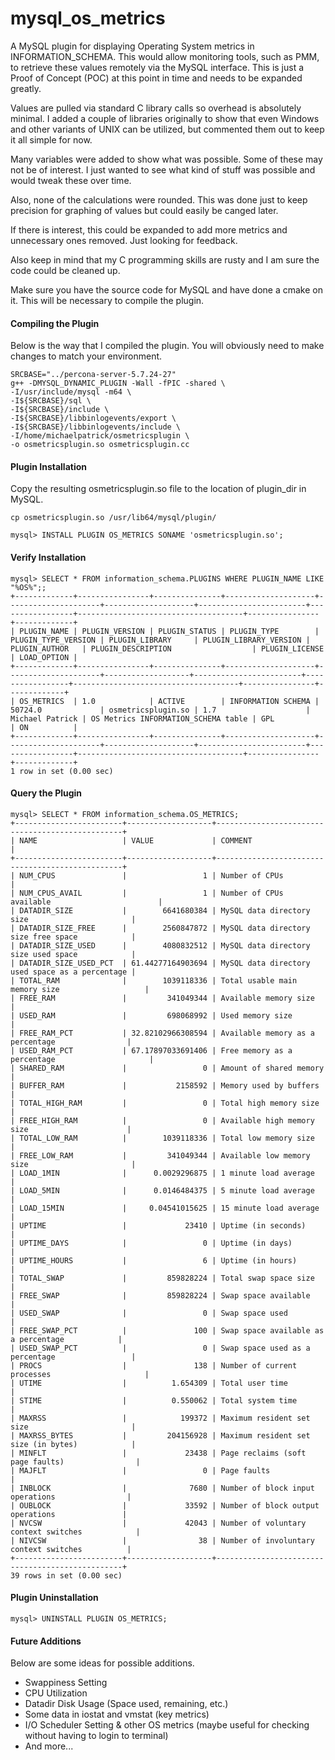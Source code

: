 # mysql_os_metrics
A MySQL plugin for displaying Operating System metrics in INFORMATION_SCHEMA.  This would allow monitoring tools, such as PMM, to retrieve these values remotely via the MySQL interface.  This is just a Proof of Concept (POC) at this point in time and needs to be expanded greatly.

Values are pulled via standard C library calls so overhead is absolutely minimal.  I added a couple of libraries originally to show that even Windows and other variants of UNIX can be utilized, but commented them out to keep it all simple for now.

Many variables were added to show what was possible.  Some of these may not be of interest.  I just wanted to see what kind of stuff was possible and would tweak these over time.  

Also, none of the calculations were rounded.  This was done just to keep precision for graphing of values but could easily be canged later.

If there is interest, this could be expanded to add more metrics and unnecessary ones removed.  Just looking for feedback.

Also keep in mind that my C programming skills are rusty and I am sure the code could be cleaned up.

Make sure you have the source code for MySQL and have done a cmake on it.  This will be necessary to compile the plugin.

#### Compiling the Plugin
Below is the way that I compiled the plugin.  You will obviously need to make changes to match your environment.

    SRCBASE="../percona-server-5.7.24-27"
    g++ -DMYSQL_DYNAMIC_PLUGIN -Wall -fPIC -shared \
    -I/usr/include/mysql -m64 \
    -I${SRCBASE}/sql \
    -I${SRCBASE}/include \
    -I${SRCBASE}/libbinlogevents/export \
    -I${SRCBASE}/libbinlogevents/include \
    -I/home/michaelpatrick/osmetricsplugin \
    -o osmetricsplugin.so osmetricsplugin.cc

#### Plugin Installation
Copy the resulting osmetricsplugin.so file to the location of plugin_dir in MySQL.

    cp osmetricsplugin.so /usr/lib64/mysql/plugin/

    mysql> INSTALL PLUGIN OS_METRICS SONAME 'osmetricsplugin.so';

#### Verify Installation
    mysql> SELECT * FROM information_schema.PLUGINS WHERE PLUGIN_NAME LIKE "%OS%";;
    +-------------+----------------+---------------+--------------------+---------------------+--------------------+------------------------+-----------------+-------------------------------------+----------------+-------------+
    | PLUGIN_NAME | PLUGIN_VERSION | PLUGIN_STATUS | PLUGIN_TYPE        | PLUGIN_TYPE_VERSION | PLUGIN_LIBRARY     | PLUGIN_LIBRARY_VERSION | PLUGIN_AUTHOR   | PLUGIN_DESCRIPTION                  | PLUGIN_LICENSE | LOAD_OPTION |
    +-------------+----------------+---------------+--------------------+---------------------+-------------------+------------------------+-----------------+-------------------------------------+----------------+-------------+
    | OS_METRICS  | 1.0            | ACTIVE        | INFORMATION SCHEMA | 50724.0             | osmetricsplugin.so | 1.7                    | Michael Patrick | OS Metrics INFORMATION_SCHEMA table | GPL            | ON          |
    +-------------+----------------+---------------+--------------------+---------------------+--------------------+------------------------+-----------------+-------------------------------------+----------------+-------------+
    1 row in set (0.00 sec)

#### Query the Plugin
    mysql> SELECT * FROM information_schema.OS_METRICS;
    +------------------------+-------------------+-------------------------------------------------+
    | NAME                   | VALUE             | COMMENT                                         |
    +------------------------+-------------------+-------------------------------------------------+
    | NUM_CPUS               |                 1 | Number of CPUs                                  |
    | NUM_CPUS_AVAIL         |                 1 | Number of CPUs available                        |
    | DATADIR_SIZE           |        6641680384 | MySQL data directory size                       |
    | DATADIR_SIZE_FREE      |        2560847872 | MySQL data directory size free space            |
    | DATADIR_SIZE_USED      |        4080832512 | MySQL data directory size used space            |
    | DATADIR_SIZE_USED_PCT  | 61.44277164903694 | MySQL data directory used space as a percentage |
    | TOTAL_RAM              |        1039118336 | Total usable main memory size                   |
    | FREE_RAM               |         341049344 | Available memory size                           |
    | USED_RAM               |         698068992 | Used memory size                                |
    | FREE_RAM_PCT           | 32.82102966308594 | Available memory as a percentage                |
    | USED_RAM_PCT           | 67.17897033691406 | Free memory as a percentage                     |
    | SHARED_RAM             |                 0 | Amount of shared memory                         |
    | BUFFER_RAM             |           2158592 | Memory used by buffers                          |
    | TOTAL_HIGH_RAM         |                 0 | Total high memory size                          |
    | FREE_HIGH_RAM          |                 0 | Available high memory size                      |
    | TOTAL_LOW_RAM          |        1039118336 | Total low memory size                           |
    | FREE_LOW_RAM           |         341049344 | Available low memory size                       |
    | LOAD_1MIN              |      0.0029296875 | 1 minute load average                           |
    | LOAD_5MIN              |      0.0146484375 | 5 minute load average                           |
    | LOAD_15MIN             |     0.04541015625 | 15 minute load average                          |
    | UPTIME                 |             23410 | Uptime (in seconds)                             |
    | UPTIME_DAYS            |                 0 | Uptime (in days)                                |
    | UPTIME_HOURS           |                 6 | Uptime (in hours)                               |
    | TOTAL_SWAP             |         859828224 | Total swap space size                           |
    | FREE_SWAP              |         859828224 | Swap space available                            |
    | USED_SWAP              |                 0 | Swap space used                                 |
    | FREE_SWAP_PCT          |               100 | Swap space available as a percentage            |
    | USED_SWAP_PCT          |                 0 | Swap space used as a percentage                 |
    | PROCS                  |               138 | Number of current processes                     |
    | UTIME                  |          1.654309 | Total user time                                 |
    | STIME                  |          0.550062 | Total system time                               |
    | MAXRSS                 |            199372 | Maximum resident set size                       |
    | MAXRSS_BYTES           |         204156928 | Maximum resident set size (in bytes)            |
    | MINFLT                 |             23438 | Page reclaims (soft page faults)                |
    | MAJFLT                 |                 0 | Page faults                                     |
    | INBLOCK                |              7680 | Number of block input operations                |
    | OUBLOCK                |             33592 | Number of block output operations               |
    | NVCSW                  |             42043 | Number of voluntary context switches            |
    | NIVCSW                 |                38 | Number of involuntary context switches          |
    +------------------------+-------------------+-------------------------------------------------+
    39 rows in set (0.00 sec)

#### Plugin Uninstallation
    mysql> UNINSTALL PLUGIN OS_METRICS;
    
#### Future Additions
Below are some ideas for possible additions.
* Swappiness Setting
* CPU Utilization
* Datadir Disk Usage (Space used, remaining, etc.)
* Some data in iostat and vmstat (key metrics)
* I/O Scheduler Setting & other OS metrics (maybe useful for checking without having to login to terminal)
* And more...
